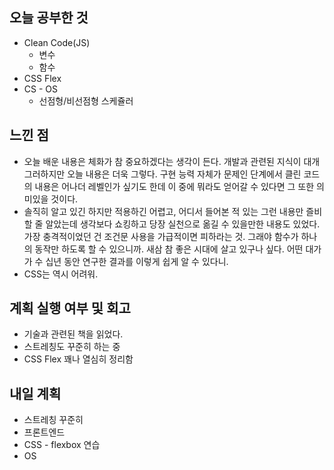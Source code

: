 ## 오늘 공부한 것

- Clean Code(JS)
  - 변수
  - 함수
- CSS Flex
- CS - OS
  - 선점형/비선점형 스케쥴러

## 느낀 점

- 오늘 배운 내용은 체화가 참 중요하겠다는 생각이 든다. 개발과 관련된 지식이 대개 그러하지만 오늘 내용은 더욱 그렇다. 구현 능력 자체가 문제인 단계에서 클린 코드의 내용은 어나더 레벨인가 싶기도 한데 이 중에 뭐라도 얻어갈 수 있다면 그 또한 의미있을 것이다.
- 솔직히 알고 있긴 하지만 적용하긴 어렵고, 어디서 들어본 적 있는 그런 내용만 즐비할 줄 알았는데 생각보다 쇼킹하고 당장 실천으로 옮길 수 있을만한 내용도 있었다. 가장 충격적이었던 건 조건문 사용을 가급적이면 피하라는 것. 그래야 함수가 하나의 동작만 하도록 할 수 있으니까. 새삼 참 좋은 시대에 살고 있구나 싶다. 어떤 대가가 수 십년 동안 연구한 결과를 이렇게 쉽게 알 수 있다니.
- CSS는 역시 어려워.

## 계획 실행 여부 및 회고

- 기술과 관련된 책을 읽었다.
- 스트레칭도 꾸준히 하는 중
- CSS Flex 꽤나 열심히 정리함

## 내일 계획

- 스트레칭 꾸준히
- 프론트엔드
- CSS - flexbox 연습
- OS
